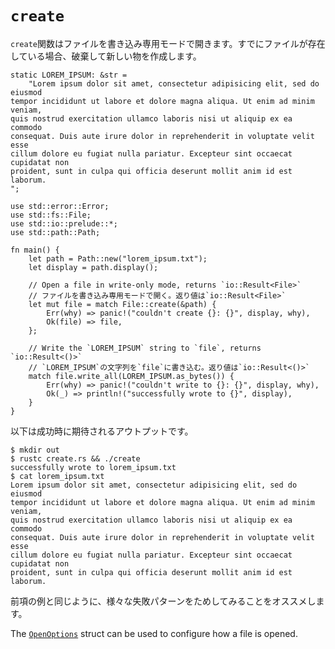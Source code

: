 # `create`

<!--
The `create` function opens a file in write-only mode. If the file
already existed, the old content is destroyed. Otherwise, a new file is
created.
-->
`create`関数はファイルを書き込み専用モードで開きます。すでにファイルが存在している場合、破棄して新しい物を作成します。

```rust,ignore
static LOREM_IPSUM: &str =
    "Lorem ipsum dolor sit amet, consectetur adipisicing elit, sed do eiusmod
tempor incididunt ut labore et dolore magna aliqua. Ut enim ad minim veniam,
quis nostrud exercitation ullamco laboris nisi ut aliquip ex ea commodo
consequat. Duis aute irure dolor in reprehenderit in voluptate velit esse
cillum dolore eu fugiat nulla pariatur. Excepteur sint occaecat cupidatat non
proident, sunt in culpa qui officia deserunt mollit anim id est laborum.
";

use std::error::Error;
use std::fs::File;
use std::io::prelude::*;
use std::path::Path;

fn main() {
    let path = Path::new("lorem_ipsum.txt");
    let display = path.display();

    // Open a file in write-only mode, returns `io::Result<File>`
    // ファイルを書き込み専用モードで開く。返り値は`io::Result<File>`
    let mut file = match File::create(&path) {
        Err(why) => panic!("couldn't create {}: {}", display, why),
        Ok(file) => file,
    };

    // Write the `LOREM_IPSUM` string to `file`, returns `io::Result<()>`
    // `LOREM_IPSUM`の文字列を`file`に書き込む。返り値は`io::Result<()>`
    match file.write_all(LOREM_IPSUM.as_bytes()) {
        Err(why) => panic!("couldn't write to {}: {}", display, why),
        Ok(_) => println!("successfully wrote to {}", display),
    }
}
```

<!--
Here's the expected successful output:
-->
以下は成功時に期待されるアウトプットです。

```shell
$ mkdir out
$ rustc create.rs && ./create
successfully wrote to lorem_ipsum.txt
$ cat lorem_ipsum.txt
Lorem ipsum dolor sit amet, consectetur adipisicing elit, sed do eiusmod
tempor incididunt ut labore et dolore magna aliqua. Ut enim ad minim veniam,
quis nostrud exercitation ullamco laboris nisi ut aliquip ex ea commodo
consequat. Duis aute irure dolor in reprehenderit in voluptate velit esse
cillum dolore eu fugiat nulla pariatur. Excepteur sint occaecat cupidatat non
proident, sunt in culpa qui officia deserunt mollit anim id est laborum.
```

<!--
(As in the previous example, you are encouraged to test this example under
failure conditions.)
-->
前項の例と同じように、様々な失敗パターンをためしてみることをオススメします。

The [`OpenOptions`] struct can be used to configure how a file is opened.

[`OpenOptions`]: https://doc.rust-lang.org/std/fs/struct.OpenOptions.html
